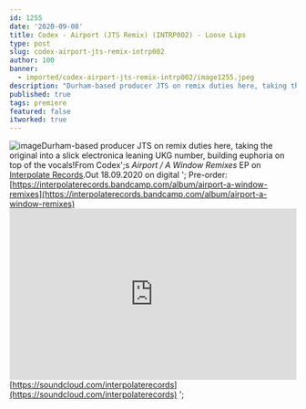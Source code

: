 ```yaml
---
id: 1255
date: '2020-09-08'
title: Codex - Airport (JTS Remix) (INTRP002) - Loose Lips
type: post
slug: codex-airport-jts-remix-intrp002
author: 100
banner:
  - imported/codex-airport-jts-remix-intrp002/image1255.jpeg
description: "Durham-based producer JTS on remix duties here, taking the original into a slick electronica leaning UKG number, building euphoria on top of the vocals! From Codex's Airport / A Window Remixes EP on Interpolate Records. Out 18.09.2020 on digital – Pre-order: https://interpolaterecords.bandcamp.com/album/airport-a-window-remixes https://soundcloud.com/interpolaterecords \_ [...]Read More..."
published: true
tags: premiere
featured: false
itworked: true
---
```

![image](../imported/codex-airport-jts-remix-intrp002/image1255.jpeg)Durham-based producer JTS on remix duties here, taking the original into a slick electronica leaning UKG number, building euphoria on top of the vocals!From Codex';s _Airport / A Window Remixes_ EP on [Interpolate Records](https://interpolaterecords.bandcamp.com/).Out 18.09.2020 on digital '; Pre-order: [https://interpolaterecords.bandcamp.com/album/airport-a-window-remixes](https://interpolaterecords.bandcamp.com/album/airport-a-window-remixes)<iframe width='100%' height='300' scrolling='no' frameborder='no' allow='autoplay' src='https://w.soundcloud.com/player/?url=https%3A//api.soundcloud.com/tracks/889819921&color=%23ff5500&auto_play=false&hide_related=false&show_comments=true&show_user=true&show_reposts=false&show_teaser=true'></iframe>[https://soundcloud.com/interpolaterecords](https://soundcloud.com/interpolaterecords) ';